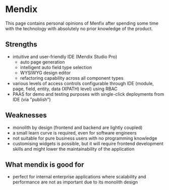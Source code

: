 # Mendix
This page contains personal opinions of Menfix after spending some time with the technology with absolutely no prior knowledge of the product.

## Strengths
 - intuitive and user-friendly IDE (Mendix Studio Pro)
   - auto page generation
   - intelligent auto field type selection
   - WYSIWYG design editor
   - refactoring capability across all component types
 - various levels of access controls configurable through IDE (module, page, field, entity, data (XPATH) level) using RBAC
 - PAAS for demo and testing purposes with single-click deployments from IDE (via "publish")

## Weaknesses
 - monolith by design (frontend and backend are lightly coupled)
 - a small learn curve is required, even for software engineers
 - not suitable for pure business users with no programming knowledge
 - customising widgets is possible, but it will require frontend development skills and might lower the maintainability of the application

## What mendix is good for
 - perfect for internal enterprise applications where scalability and performance are not as important due to its monolith design
